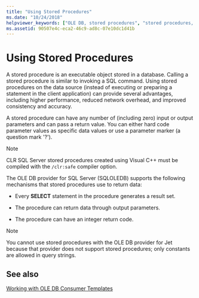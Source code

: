 ```yaml
---
title: "Using Stored Procedures"
ms.date: "10/24/2018"
helpviewer_keywords: ["OLE DB, stored procedures", "stored procedures, Visual C++", "stored procedures, about stored procedures", "OLE DB provider templates, stored procedures", "stored procedures, OLE DB"]
ms.assetid: 90507e4c-eca2-46c9-ad8c-07e10dc1d41b
---
```

# Using Stored Procedures

A stored procedure is an executable object stored in a database. Calling a stored procedure is similar to invoking a SQL command. Using stored procedures on the data source (instead of executing or preparing a statement in the client application) can provide several advantages, including higher performance, reduced network overhead, and improved consistency and accuracy.

A stored procedure can have any number of (including zero) input or output parameters and can pass a return value. You can either hard code parameter values as specific data values or use a parameter marker (a question mark '?').

> [!NOTE]
>  CLR SQL Server stored procedures created using Visual C++ must be compiled with the `/clr:safe` compiler option.

The OLE DB provider for SQL Server (SQLOLEDB) supports the following mechanisms that stored procedures use to return data:

- Every **SELECT** statement in the procedure generates a result set.

- The procedure can return data through output parameters.

- The procedure can have an integer return code.

> [!NOTE]
> You cannot use stored procedures with the OLE DB provider for Jet because that provider does not support stored procedures; only constants are allowed in query strings.

## See also

[Working with OLE DB Consumer Templates](../../data/oledb/working-with-ole-db-consumer-templates.md)
